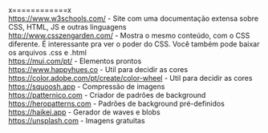 x============x <br>
https://www.w3schools.com/ - Site com uma documentação extensa sobre CSS, HTML, JS e outras linguagens <br>
http://www.csszengarden.com/ - Mostra o mesmo conteúdo, com o CSS diferente. É interessante pra ver o poder do CSS. Você também pode baixar os arquivos .css e .html <br>
https://mui.com/pt/ - Elementos prontos <br>
https://www.happyhues.co - Util para decidir as cores <br>
https://color.adobe.com/pt/create/color-wheel - Util para decidir as cores <br>
https://squoosh.app - Compressão de imagens <br>
https://patternico.com - Criador de padrões de background <br>
https://heropatterns.com - Padrões de background pré-definidos <br>
https://haikei.app - Gerador de waves e blobs <br>
https://unsplash.com - Imagens gratuitas <br>
